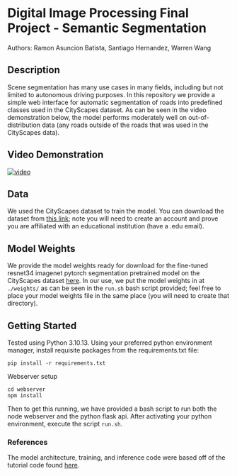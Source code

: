 # Digital Image Processing Final Project - Semantic Segmentation

Authors: Ramon Asuncion Batista, Santiago Hernandez, Warren Wang

## Description

Scene segmentation has many use cases in many fields, including but not limited to autonomous driving purposes.
In this repository we provide a simple web interface for automatic segmentation of roads into predefined classes used in the CityScapes dataset. As can be seen in the video demonstration below, the model performs moderately well on out-of-distribution data (any roads outside of the roads that was used in the CityScapes data). 

## Video Demonstration

[![video](https://img.youtube.com/vi/dSuW3t7GcoA/1.jpg)](https://www.youtube.com/watch?v=dSuW3t7GcoA)

## Data

We used the CityScapes dataset to train the model. You can download the dataset from [this link](https://www.cityscapes-dataset.com/); note you will need to create an account and prove you are affiliated with an educational institution (have a .edu email).

## Model Weights

We provide the model weights ready for download for the fine-tuned resnet34 imagenet pytorch segmentation pretrained model on the CityScapes dataset [here](https://drive.google.com/file/d/1W7VkRgNnAAoXi5Y6FjBWOggHTkfTu5aT/view?usp=sharing). In our use, we put the model weights in at `./weights/` as can be seen in the `run.sh` bash script provided; feel free to place your model weights file in the same place (you will need to create that directory).

## Getting Started

Tested using Python 3.10.13.
Using your preferred python environment manager, install requisite packages from the requirements.txt file:

```
pip install -r requirements.txt
```

Webserver setup

```
cd webserver
npm install
```

Then to get this running, we have provided a bash script to run both the node webserver and the python flask api. After activating your python environment, execute the script `run.sh`.

### References

The model architecture, training, and inference code were based off of the tutorial code found [here](https://github.com/talhaanwarch/youtube-tutorials/blob/main/cityscape-tutorial.ipynb).
